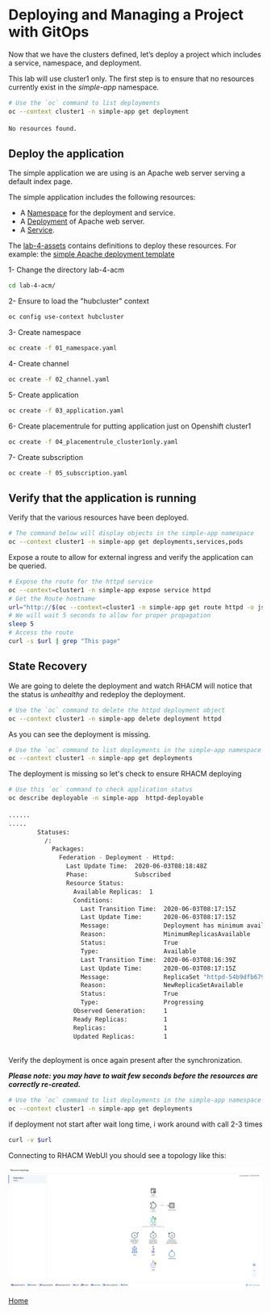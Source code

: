 # Deploying and Managing a Project with GitOps 

Now that we have the clusters defined, let’s deploy a project which includes a service, namespace, and deployment.

This lab will use cluster1 only. The first step is to ensure that no resources currently exist in the *simple-app* namespace.
~~~sh
# Use the `oc` command to list deployments
oc --context cluster1 -n simple-app get deployment

No resources found.
~~~

## Deploy the application

The simple application we are using is an Apache web server serving a default index page.

The simple application includes the following resources:

-   A [Namespace](https://kubernetes.io/docs/concepts/overview/working-with-objects/namespaces/) for the deployment and service.
-   A [Deployment](https://kubernetes.io/docs/concepts/workloads/controllers/deployment/) of Apache web server.
-   A [Service](https://kubernetes.io/docs/concepts/services-networking/service/).

The [lab-4-assets](./lab-4-assets) contains definitions to deploy these resources.
For example: the [simple Apache deployment template](./lab-4-assets/deployment.yaml)


1- Change the directory lab-4-acm
~~~sh
cd lab-4-acm/
~~~

2- Ensure to load the "hubcluster" context
~~~sh
oc config use-context hubcluster
~~~

3- Create namespace 
~~~sh
oc create -f 01_namespace.yaml
~~~

4- Create channel 
~~~sh
oc create -f 02_channel.yaml
~~~

5- Create application 
~~~sh
oc create -f 03_application.yaml
~~~

6- Create placementrule for putting application just on Openshift cluster1
~~~sh
oc create -f 04_placementrule_cluster1only.yaml
~~~

7- Create subscription 
~~~sh
oc create -f 05_subscription.yaml
~~~




## Verify that the application is running

Verify that the various resources have been deployed. 

~~~sh
# The command below will display objects in the simple-app namespace
oc --context cluster1 -n simple-app get deployments,services,pods
~~~

Expose a route to allow for external ingress and verify the application can be queried.

~~~sh
# Expose the route for the httpd service
oc --context=cluster1 -n simple-app expose service httpd
# Get the Route hostname
url="http://$(oc --context=cluster1 -n simple-app get route httpd -o jsonpath='{.spec.host}')"
# We will wait 5 seconds to allow for proper propagation
sleep 5
# Access the route
curl -s $url | grep "This page"
~~~

## State Recovery

We are going to delete the deployment and watch RHACM will notice that the status is *unhealthy* and redeploy the deployment.

~~~sh
# Use the `oc` command to delete the httpd deployment object
oc --context cluster1 -n simple-app delete deployment httpd
~~~

As you can see the deployment is missing.
~~~sh
# Use the `oc` command to list deployments in the simple-app namespace
oc --context cluster1 -n simple-app get deployments
~~~

The deployment is missing so let's check to ensure RHACM deploying 

~~~sh
# Use this `oc` command to check application status
oc describe deployable -n simple-app  httpd-deployable

......
.....
        Statuses:
          /:
            Packages:
              Federation - Deployment - Httpd:
                Last Update Time:  2020-06-03T08:18:48Z
                Phase:             Subscribed
                Resource Status:
                  Available Replicas:  1
                  Conditions:
                    Last Transition Time:  2020-06-03T08:17:15Z
                    Last Update Time:      2020-06-03T08:17:15Z
                    Message:               Deployment has minimum availability.
                    Reason:                MinimumReplicasAvailable
                    Status:                True
                    Type:                  Available
                    Last Transition Time:  2020-06-03T08:16:39Z
                    Last Update Time:      2020-06-03T08:17:15Z
                    Message:               ReplicaSet "httpd-54b9dfb679" has successfully progressed.
                    Reason:                NewReplicaSetAvailable
                    Status:                True
                    Type:                  Progressing
                  Observed Generation:     1
                  Ready Replicas:          1
                  Replicas:                1
                  Updated Replicas:        1
                  
~~~

Verify the deployment is once again present after the synchronization.

***Please note: you may have to wait few seconds before the resources are correctly re-created.***

~~~sh
# Use the `oc` command to list deployments in the simple-app namespace
oc --context cluster1 -n simple-app get deployments
~~~

if deployment not start after wait long time, i work around with call 2-3 times

~~~sh
curl -v $url
~~~

Connecting to RHACM WebUI you should see a topology like this:

![Lab 4 Topology](./assets/lab-4-topology.png)

[Home](./README.md)









